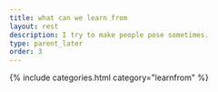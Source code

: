 ```yaml
---
title: what can we learn from
layout: rest
description: I try to make people pose sometimes.
type: parent_later
order: 3
---
```


{% include categories.html category="learnfrom" %}

<!-- <div class="section main">
	<div class="container">
		{% assign mypages = site.pages | where: "type", "learnfrom" %}
		{% for page in mypages %}
		<a class="button" href="{{ page.url | relative_url }}">{{ page.title }}</a>
		{% endfor %}
	</div>
</div> -->
